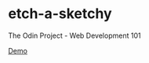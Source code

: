 # etch-a-sketchy
The Odin Project - Web Development 101

[Demo](http://jioneeu.com/toy-projects/etch-a-sketchy/src)
